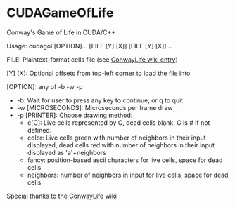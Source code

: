 # CUDAGameOfLife
Conway's Game of Life in CUDA/C++

Usage: cudagol [OPTION]... [FILE [Y] [X]] [FILE [Y] [X]]...

FILE: Plaintext-format cells file (see [ConwayLife wiki entry](https://conwaylife.com/wiki/Plaintext))

[Y] [X]: Optional offsets from top-left corner to load the file into

[OPTION]: any of -b -w -p

* -b: Wait for user to press any key to continue, or q to quit
* -w [MICROSECONDS]: Microseconds per frame draw
* -p [PRINTER]: Choose drawing method:
    * c[C]: Live cells represented by C, dead cells blank. C is # if not defined.
    * color: Live cells green with number of neighbors in their input displayed, dead cells red with number of neighbors in their input displayed as 'a'+neighbors
    * fancy: position-based ascii characters for live cells, space for dead cells
    * neighbors: number of neighbors in input for live cells, space for dead cells

Special thanks to [the ConwayLife wiki](https://conwaylife.com/wiki/)
